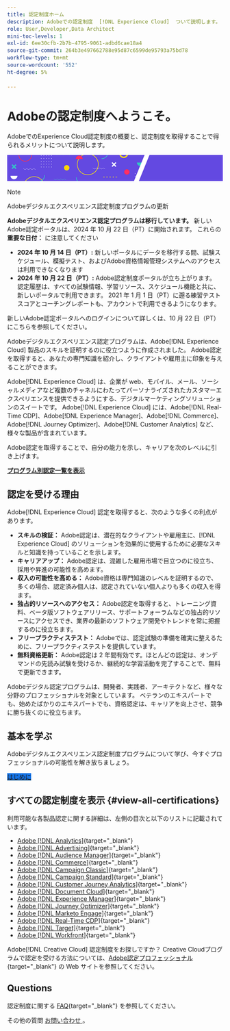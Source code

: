 ```yaml
---
title: 認定制度ホーム
description: Adobeでの認定制度  [!DNL Experience Cloud]  ついて説明します。 認定取得によって実現できることを確認してください。
role: User,Developer,Data Architect
mini-toc-levels: 1
exl-id: 6ee30cfb-2b7b-4795-9061-adbd6cae18a4
source-git-commit: 264b3e497662788e95d87c6599de95793a75bd78
workflow-type: tm+mt
source-wordcount: '552'
ht-degree: 5%

---
```


# Adobeの認定制度へようこそ。

AdobeでのExperience Cloud認定制度の概要と、認定制度を取得することで得られるメリットについて説明します。

![バナー](/help/certifications/assets/home_banner_smallwide.png)

>[!NOTE]
>Adobeデジタルエクスペリエンス認定制度プログラムの更新
>
>**Adobeデジタルエクスペリエンス認定プログラムは移行しています。** 新しいAdobe認定ポータルは、2024 年 10 月 22 日（PT）に開始されます。 これらの **重要な日付：** に注意してください
>
>* **2024 年 10 月 14 日（PT）:** 新しいポータルにデータを移行する間、試験スケジュール、模擬テスト、およびAdobe資格情報管理システムへのアクセスは利用できなくなります
>* **2024 年 10 月 22 日（PT）:** Adobe認定制度ポータルが立ち上がります。 認定履歴は、すべての試験情報、学習リソース、スケジュール機能と共に、新しいポータルで利用できます。 2021 年 1 月 1 日（PT）に遡る練習テストスコアとコーチングレポートも、アカウントで利用できるようになります。
>
>新しいAdobe認定ポータルへのログインについて詳しくは、10 月 22 日（PT）にこちらを参照してください。

Adobeデジタルエクスペリエンス認定プログラムは、Adobe[!DNL Experience Cloud] 製品のスキルを証明するのに役立つように作成されました。 Adobe認定を取得すると、あなたの専門知識を紹介し、クライアントや雇用主に印象を与えることができます。

Adobe[!DNL Experience Cloud] は、企業が web、モバイル、メール、ソーシャルメディアなど複数のチャネルにわたってパーソナライズされたカスタマーエクスペリエンスを提供できるようにする、デジタルマーケティングソリューションのスイートです。 Adobe[!DNL Experience Cloud] には、Adobe[!DNL Real-Time CDP]、Adobe[!DNL Experience Manager]、Adobe[!DNL Commerce]、Adobe[!DNL Journey Optimizer]、Adobe[!DNL Customer Analytics] など、様々な製品が含まれています。

Adobe認定を取得することで、自分の能力を示し、キャリアを次のレベルに引き上げます。

[**プログラム別認定一覧を表示**](#view-all-certifications)

## 認定を受ける理由

Adobe[!DNL Experience Cloud] 認定を取得すると、次のような多くの利点があります。

* **スキルの検証：** Adobe認定は、潜在的なクライアントや雇用主に、[!DNL Experience Cloud] のソリューションを効果的に使用するために必要なスキルと知識を持っていることを示します。
* **キャリアアップ：** Adobe認定は、混雑した雇用市場で目立つのに役立ち、採用や昇進の可能性を高めます。
* **収入の可能性を高める：** Adobe資格は専門知識のレベルを証明するので、多くの場合、認定済み個人は、認定されていない個人よりも多くの収入を得ます。
* **独占的リソースへのアクセス：** Adobe認定を取得すると、トレーニング資料、ベータ版ソフトウェアリリース、サポートフォーラムなどの独占的リソースにアクセスでき、業界の最新のソフトウェア開発やトレンドを常に把握するのに役立ちます。
* **フリープラクティステスト：** Adobeでは、認定試験の準備を確実に整えるために、フリープラクティステストを提供しています。
* **無料資格更新：** Adobe認定は 2 年間有効です。ほとんどの認定は、オンデマンドの先読み試験を受けるか、継続的な学習活動を完了することで、無料で更新できます。

Adobeデジタル認定プログラムは、開発者、実践者、アーキテクトなど、様々な分野のプロフェッショナルを対象としています。 ベテランのエキスパートでも、始めたばかりのエキスパートでも、資格認定は、キャリアを向上させ、競争に勝ち抜くのに役立ちます。

## 基本を学ぶ

Adobeデジタルエクスペリエンス認定制度プログラムについて学び、今すぐプロフェッショナルの可能性を解き放ちましょう。

<a href="https://experienceleague.adobe.com/docs/certification/certification/getting-started.html" target="_blank" class="spectrum-Button spectrum-Button--fill spectrum-Button--accent spectrum-Button--sizeM is-margin-bottom-big-big at-element-click-tracking" style="background-color:#1473E6"><span class="spectrum-Button-label has-no-wrap"> はじめに </span></a>

## すべての認定制度を表示 {#view-all-certifications}

利用可能な各製品認定に関する詳細は、左側の目次と以下のリストに記載されています。

* [Adobe [!DNL Analytics]](/help/certifications/aa/aa-overview.md){target="_blank"}
* [Adobe [!DNL Advertising]](/help/certifications/aac/aac-overview.md){target="_blank"}
* [Adobe [!DNL Audience Manager]](/help/certifications/aam/aam-overview.md){target="_blank"}
* [Adobe [!DNL Commerce]](/help/certifications/ac/ac-overview.md){target="_blank"}
* [Adobe [!DNL Campaign Classic]](/help/certifications/acc/acc-overview.md){target="_blank"}
* [Adobe [!DNL Campaign Standard]](/help/certifications/acs/acs-overview.md){target="_blank"}
* [Adobe [!DNL Customer Journey Analytics]](/help/certifications/acja/acja-overview.md){target="_blank"}
* [Adobe [!DNL Document Cloud]](/help/certifications/adc/adc-overview.md){target="_blank"}
* [Adobe [!DNL Experience Manager]](/help/certifications/aem/aem-overview.md){target="_blank"}
* [Adobe [!DNL Journey Optimizer]](/help/certifications/ajo/ajo-overview.md){target="_blank"}
* [Adobe [!DNL Marketo Engage]](/help/certifications/ame/ame-overview.md){target="_blank"}
* [Adobe [!DNL Real-Time CDP]](/help/certifications/rtcdp/rtcdp-overview.md){target="_blank"}
* [Adobe [!DNL Target]](/help/certifications/at/at-overview.md){target="_blank"}
* [Adobe [!DNL Workfront]](/help/certifications/aw/aw-overview.md){target="_blank"}

Adobe[!DNL Creative Cloud] 認定制度をお探しですか？ Creative Cloudプログラムで認定を受ける方法については、[Adobe認定プロフェッショナル ](https://certifiedprofessional.adobe.com/en/home){target="_blank"} の Web サイトを参照してください。

## Questions

認定制度に関する [FAQ](https://experienceleague.adobe.com/docs/certification/certification/faq.html){target="_blank"} を参照してください。

その他の質問 [ お問い合わせ ](mailto:certif@adobe.com)。